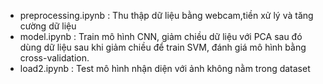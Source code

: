 - preprocessing.ipynb : Thu thập dữ liệu bằng webcam,tiền xử lý và tăng cường dữ liệu
- model.ipynb : Train mô hình CNN, giảm chiều dữ liệu với PCA sau đó dùng dữ liệu sau khi giảm chiều để train SVM, đánh giá mô hình bằng cross-validation.
- load2.ipynb : Test mô hình nhận diện với ảnh không nằm trong dataset